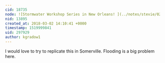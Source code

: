```yaml
---
cid: 18735
node: ![Stormwater Workshop Series in New Orleans! ](../notes/stevie/02-01-2017/stormwater-workshop-series-in-new-orleans)
nid: 13895
created_at: 2018-03-02 14:10:41 +0000
timestamp: 1519999841
uid: 297929
author: kgradow1
---
```


I would love to try to replicate this in Somerville.  Flooding is a big problem here.